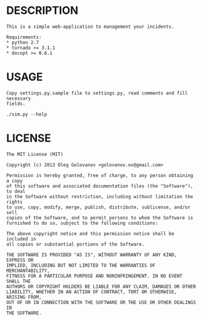 # DESCRIPTION
    This is a simple web-application to management your incidents.

    Requirements:
    * python 2.7
    * tornado >= 3.1.1
    * docopt >= 0.6.1

# USAGE
    Copy settings.py.sample file to settings.py, read comments and fill necessary
    fields.

    ./sim.py --help

# LICENSE

    The MIT License (MIT)

    Copyright (c) 2013 Oleg Golovanov <golovanov.ov@gmail.com>

    Permission is hereby granted, free of charge, to any person obtaining a copy
    of this software and associated documentation files (the "Software"), to deal
    in the Software without restriction, including without limitation the rights
    to use, copy, modify, merge, publish, distribute, sublicense, and/or sell
    copies of the Software, and to permit persons to whom the Software is
    furnished to do so, subject to the following conditions:

    The above copyright notice and this permission notice shall be included in
    all copies or substantial portions of the Software.

    THE SOFTWARE IS PROVIDED "AS IS", WITHOUT WARRANTY OF ANY KIND, EXPRESS OR
    IMPLIED, INCLUDING BUT NOT LIMITED TO THE WARRANTIES OF MERCHANTABILITY,
    FITNESS FOR A PARTICULAR PURPOSE AND NONINFRINGEMENT. IN NO EVENT SHALL THE
    AUTHORS OR COPYRIGHT HOLDERS BE LIABLE FOR ANY CLAIM, DAMAGES OR OTHER
    LIABILITY, WHETHER IN AN ACTION OF CONTRACT, TORT OR OTHERWISE, ARISING FROM,
    OUT OF OR IN CONNECTION WITH THE SOFTWARE OR THE USE OR OTHER DEALINGS IN
    THE SOFTWARE.
